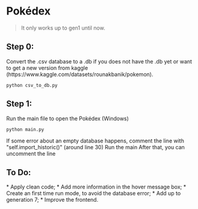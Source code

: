 # Pokédex

>It only works up to gen1 until now.
<h2>Step 0:</h2>
  Convert the .csv database to a .db if you does not have the .db yet or want to get a new version from kaggle (https://www.kaggle.com/datasets/rounakbanik/pokemon).
  
```
python csv_to_db.py
```

<h2>Step 1:</h2>
  Run the main file to open the Pokédex (Windows)
  
```  
python main.py
```

  If some error about an empty database happens, comment the line with "self.import_historic()" (around line 30)
  Run the main
  After that, you can uncomment the line

<h2>To Do:</h2>
* Apply clean code;
* Add more information in the hover message box;
* Create an first time run mode, to avoid the database error;
* Add up to generation 7;
* Improve the frontend.


